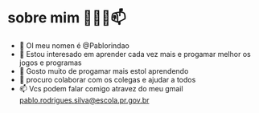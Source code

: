 #  sobre mim  👋👀🌱📫
- 👋 OI meu nomen é @Pablorindao
- 👀 Estou interesado em aprender cada vez mais e progamar melhor os jogos e programas
- 🌱 Gosto muito de progamar mais estol aprendendo
- 🌱 procuro colaborar com os colegas e ajudar a todos
- 📫 Vcs podem falar comigo atravez do meu gmail pablo.rodrigues.silva@escola.pr.gov.br
